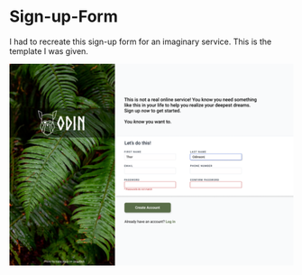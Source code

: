# Sign-up-Form

I had to recreate this sign-up form for an imaginary service. This is the template I was given.

![Alt text](images/template.png)
